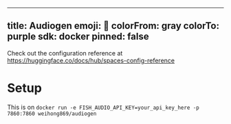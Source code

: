 
---
title: Audiogen
emoji: 🏢
colorFrom: gray
colorTo: purple
sdk: docker
pinned: false
---

Check out the configuration reference at https://huggingface.co/docs/hub/spaces-config-reference


# Setup
This is on
`docker run -e FISH_AUDIO_API_KEY=your_api_key_here -p 7860:7860 weihong869/audiogen`
